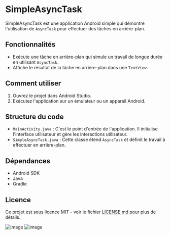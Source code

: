 # SimpleAsyncTask

SimpleAsyncTask est une application Android simple qui démontre l'utilisation de `AsyncTask` pour effectuer des tâches en arrière-plan.

## Fonctionnalités

- Exécute une tâche en arrière-plan qui simule un travail de longue durée en utilisant `AsyncTask`.
- Affiche le résultat de la tâche en arrière-plan dans une `TextView`.

## Comment utiliser

1. Ouvrez le projet dans Android Studio.
2. Exécutez l'application sur un émulateur ou un appareil Android.

## Structure du code

- `MainActivity.java` : C'est le point d'entrée de l'application. Il initialise l'interface utilisateur et gère les interactions utilisateur.
- `SimpleAsyncTask.java` : Cette classe étend `AsyncTask` et définit le travail à effectuer en arrière-plan.

## Dépendances

- Android SDK
- Java
- Gradle

## Licence

Ce projet est sous licence MIT - voir le fichier [LICENSE.md](LICENSE.md) pour plus de détails.

![image](https://github.com/totofile/SimpleAsyncTask/assets/113838225/c5f8f372-ed31-4807-8656-58076d8e1a6c)
![image](https://github.com/totofile/SimpleAsyncTask/assets/113838225/7d823c82-4095-4b65-aeca-6a233efcc944)


